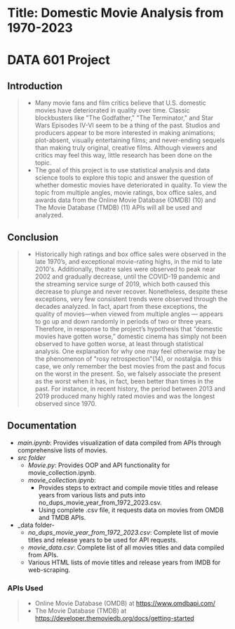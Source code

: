 # Title: Domestic Movie Analysis from 1970-2023<br>
# DATA 601 Project

## Introduction

>* Many movie fans and film critics believe that U.S. domestic movies have deteriorated in quality over time. Classic blockbusters like "The Godfather," "The Terminator," and Star Wars Episodes IV-VI seem to be a thing of the past. Studios and producers appear to be more interested in making animations; plot-absent, visually entertaining films; and never-ending sequels than making truly original, creative films. Although viewers and critics may feel this way, little research has been done on the topic.
>* The goal of this project is to use statistical analysis and data science tools to explore this topic and answer the question of whether domestic movies have deteriorated in quality.  To view the topic from multiple angles, movie ratings, box office sales, and awards data from the Online Movie Database (OMDB) (10) and The Movie Database (TMDB) (11) APIs will all be used and analyzed.   

## Conclusion

>* Historically high ratings and box office sales were observed in the late 1970’s, and exceptional movie-rating highs, in the mid to late 2010's.  Additionally, theatre sales were observed to peak near 2002 and gradually decrease, until the COVID-19 pandemic and the streaming service surge of 2019, which both caused this decrease to plunge and never recover.  Nonetheless, despite these exceptions, very few consistent trends were observed through the decades analyzed.  In fact, apart from these exceptions, the quality of movies—when viewed from multiple angles — appears to go up and down randomly in periods of two or three years.  Therefore, in response to the project’s hypothesis that “domestic movies have gotten worse,” domestic cinema has simply not been observed to have gotten worse, at least through statistical analysis.  One explanation for why one may feel otherwise may be the phenomenon of "rosy retrospection"(14), or nostalgia.   In this case, we only remember the best movies from the past and focus on the worst in the present.  So, we falsely associate the present as the worst when it has, in fact, been better than times in the past.  For instance, in recent history, the period between 2013 and 2019 produced many highly rated movies and was the longest observed since 1970.  

## Documentation
- _main.ipynb_: Provides visualization of data compiled from APIs through comprehensive lists of movies.
- _src folder_
  - _Movie.py_: Provides OOP and API functionality for movie_collection.ipynb.
  - _movie_collection.ipynb_:
    - Provides steps to extract and compile movie titles and release years from various lists and puts into no_dups_movie_year_from_1972_2023.csv.
    - Using complete .csv file, it requests data on movies from OMDB and TMDB APIs.
- _data folder-
  - _no_dups_movie_year_from_1972_2023.csv_: Complete list of movie titles and release years to be used for API requests.
  - _movie_data.csv_: Complete list of all movies titles and data compiled from APIs.
  - Various HTML lists of movie titles and release years from IMDB for web-scraping.

### APIs Used
> * Online Movie Database (OMDB) at https://www.omdbapi.com/
> * The Movie Database (TMDB) at https://developer.themoviedb.org/docs/getting-started
